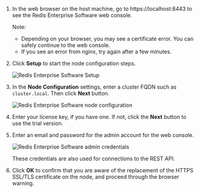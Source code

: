 1. In the web browser on the host machine, go to https://localhost:8443 to see
the Redis Enterprise Software web console.

    Note:

    - Depending on your browser, you may see a certificate error. You can safely
    continue to the web console.
    - If you see an error from nginx, try again after a few minutes.

1. Click **Setup** to start the node configuration steps.

    ![Redis Enterprise Software Setup](/images/rs/getstarted-setup.png?width=600)

1. In the **Node Configuration** settings, enter a cluster FQDN such as `cluster.local`.
Then click **Next** button.

    ![Redis Enterprise Software node configuration](/images/rs/getstarted-nodeconfig.png?width=600)

1. Enter your license key, if you have one. If not, click the **Next** button to use the trial version.

1. Enter an email and password for the admin account for the web console.

    ![Redis Enterprise Software admin credentials](/images/rs/getstarted-admincredentials.png?width=600)
    
    These credentials are also used for connections to the REST API.

1. Click **OK** to confirm that you are aware of the replacement of the HTTPS SSL/TLS
certificate on the node, and proceed through the browser warning.

